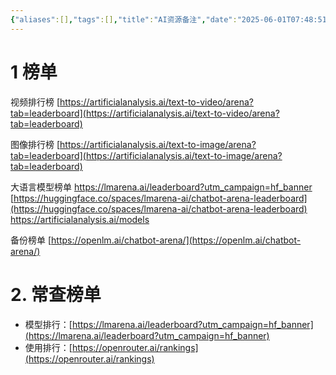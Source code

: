 ```yaml
---
{"aliases":[],"tags":[],"title":"AI资源备注","date":"2025-06-01T07:48:51+08:00","date_modify":"2025-07-06T16:42:18+08:00","dg-publish":true,"permalink":"/Publish/02_资源软件/AI资源备注/","dgPassFrontmatter":true,"created":"2025-06-01T07:48:51+08:00","updated":"2025-07-06T16:42:18+08:00"}
---
```



# 1 榜单

视频排行榜
[https://artificialanalysis.ai/text-to-video/arena?tab=leaderboard](https://artificialanalysis.ai/text-to-video/arena?tab=leaderboard)

图像排行榜
[https://artificialanalysis.ai/text-to-image/arena?tab=leaderboard](https://artificialanalysis.ai/text-to-image/arena?tab=leaderboard)

大语言模型榜单
<https://lmarena.ai/leaderboard?utm_campaign=hf_banner>
[https://huggingface.co/spaces/lmarena-ai/chatbot-arena-leaderboard](https://huggingface.co/spaces/lmarena-ai/chatbot-arena-leaderboard)
<https://artificialanalysis.ai/models>

备份榜单
[https://openlm.ai/chatbot-arena/](https://openlm.ai/chatbot-arena/)

# 2. 常查榜单

- 模型排行：[https://lmarena.ai/leaderboard?utm_campaign=hf_banner](https://lmarena.ai/leaderboard?utm_campaign=hf_banner)
- 使用排行：[https://openrouter.ai/rankings](https://openrouter.ai/rankings)

